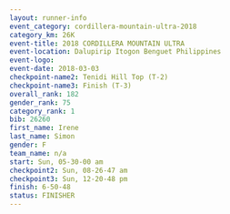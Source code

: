 ```yaml
---
layout: runner-info 
event_category: cordillera-mountain-ultra-2018 
category_km: 26K 
event-title: 2018 CORDILLERA MOUNTAIN ULTRA 
event-location: Dalupirip Itogon Benguet Philippines 
event-logo: 
event-date: 2018-03-03 
checkpoint-name2: Tenidi Hill Top (T-2) 
checkpoint-name3: Finish (T-3) 
overall_rank: 182
gender_rank: 75
category_rank: 1
bib: 26260
first_name: Irene
last_name: Simon
gender: F
team_name: n/a
start: Sun, 05-30-00 am
checkpoint2: Sun, 08-26-47 am
checkpoint3: Sun, 12-20-48 pm
finish: 6-50-48
status: FINISHER
---
```

